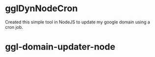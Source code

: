 # gglDynNodeCron
Created this simple tool in NodeJS to update my google domain using a cron job.
# ggl-domain-updater-node
